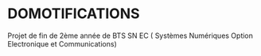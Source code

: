 # DOMOTIFICATIONS
Projet de fin de 2ème année de BTS SN EC ( Systèmes Numériques Option Electronique et Communications)
